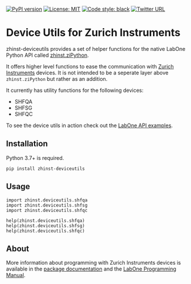 [![PyPI version](https://badge.fury.io/py/zhinst-deviceutils.svg)](https://badge.fury.io/py/zhinst-deviceutils)
[![License: MIT](https://img.shields.io/badge/License-MIT-yellow.svg)](https://opensource.org/licenses/MIT)
[![Code style: black](https://img.shields.io/badge/code%20style-black-000000.svg)](https://github.com/ambv/black)
[![Twitter URL](https://img.shields.io/twitter/url/https/twitter.com/fold_left.svg?style=social&label=Follow%20%40zhinst)](https://twitter.com/zhinst)

# Device Utils for Zurich Instruments

zhinst-deviceutils provides a set of helper functions for the native LabOne Python API
called [zhinst.ziPython](https://pypi.org/project/zhinst/).

It offers higher level functions to ease the communication with
[Zurich Instruments](https://zhinst.com) devices. It is not intended to be a
seperate layer above ``zhinst.ziPython`` but rather as an addition.

It currently has utility functions for the following devices:
* SHFQA
* SHFSG
* SHFQC

To see the device utils in action check out the
[LabOne API examples](https://github.com/zhinst/labone-api-examples).

## Installation
Python 3.7+ is required.
```
pip install zhinst-deviceutils
```

## Usage
```
import zhinst.deviceutils.shfqa
import zhinst.deviceutils.shfsg
import zhinst.deviceutils.shfqc

help(zhinst.deviceutils.shfqa)
help(zhinst.deviceutils.shfsg)
help(zhinst.deviceutils.shfqc)
```

## About

More information about programming with Zurich Instruments devices is available in the
[package documentation](https://docs.zhinst.com/zhinst-deviceutils/en/latest/)
and the
[LabOne Programming Manual](https://docs.zhinst.com/labone_programming_manual/overview.html).
